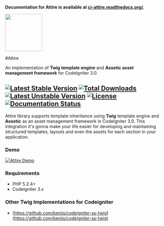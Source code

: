 **Documentation for Attire is available at [ci-attire.readthedocs.org/](http://ci-attire.readthedocs.org/).**

<img src="https://www.dropbox.com/s/qapu83mvvvvusgn/attire_logo.png?dl=1" width="120px">

#Attire

An implementation of **Twig template engine** and **Assetic asset management framework** for CodeIgniter 3.0. 

[![Latest Stable Version](https://poser.pugx.org/dsv/attire/v/stable)](https://packagist.org/packages/dsv/attire) [![Total Downloads](https://poser.pugx.org/dsv/attire/downloads)](https://packagist.org/packages/dsv/attire) [![Latest Unstable Version](https://poser.pugx.org/dsv/attire/v/unstable)](https://packagist.org/packages/dsv/attire) [![License](https://poser.pugx.org/dsv/attire/license)](https://packagist.org/packages/dsv/attire) [![Documentation Status](https://readthedocs.org/projects/ci-attire/badge/?version=latest)](https://readthedocs.org/projects/ci-attire/?badge=latest)
----

Attire library supports template inheritance using **Twig** template engine and **Assetic** as an asset management framework in CodeIgniter 3.0. This integration it's gonna make your life easier for developing and maintaining structured templates, layouts and even the assets for each section in your application.

### Demo

[![Attire Demo](http://img.youtube.com/vi/SwAzluknlNI/0.jpg)](https://www.youtube.com/watch?v=SwAzluknlNI)

### Requirements

* PHP 5.2.4+
* CodeIgniter 3.x 

### Other Twig Implementations for Codeigniter

* [https://github.com/kenjis/codeigniter-ss-twig](https://github.com/kenjis/codeigniter-ss-twig)

